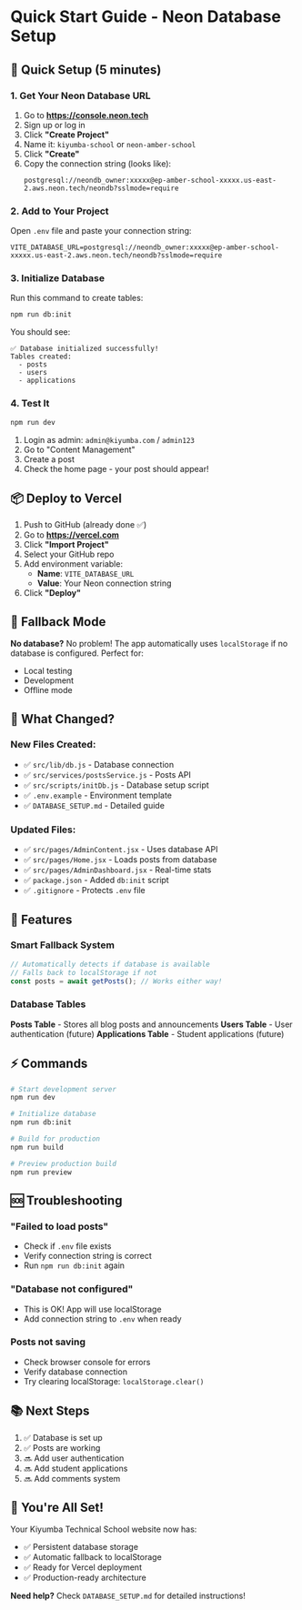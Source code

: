 # Quick Start Guide - Neon Database Setup

## 🚀 Quick Setup (5 minutes)

### 1. Get Your Neon Database URL

1. Go to **https://console.neon.tech**
2. Sign up or log in
3. Click **"Create Project"**
4. Name it: `kiyumba-school` or `neon-amber-school`
5. Click **"Create"**
6. Copy the connection string (looks like):
   ```
   postgresql://neondb_owner:xxxxx@ep-amber-school-xxxxx.us-east-2.aws.neon.tech/neondb?sslmode=require
   ```

### 2. Add to Your Project

Open `.env` file and paste your connection string:

```env
VITE_DATABASE_URL=postgresql://neondb_owner:xxxxx@ep-amber-school-xxxxx.us-east-2.aws.neon.tech/neondb?sslmode=require
```

### 3. Initialize Database

Run this command to create tables:

```bash
npm run db:init
```

You should see:
```
✅ Database initialized successfully!
Tables created:
  - posts
  - users
  - applications
```

### 4. Test It

```bash
npm run dev
```

1. Login as admin: `admin@kiyumba.com` / `admin123`
2. Go to "Content Management"
3. Create a post
4. Check the home page - your post should appear!

## 📦 Deploy to Vercel

1. Push to GitHub (already done ✅)
2. Go to **https://vercel.com**
3. Click **"Import Project"**
4. Select your GitHub repo
5. Add environment variable:
   - **Name**: `VITE_DATABASE_URL`
   - **Value**: Your Neon connection string
6. Click **"Deploy"**

## 🔄 Fallback Mode

**No database?** No problem! The app automatically uses `localStorage` if no database is configured. Perfect for:
- Local testing
- Development
- Offline mode

## 📝 What Changed?

### New Files Created:
- ✅ `src/lib/db.js` - Database connection
- ✅ `src/services/postsService.js` - Posts API
- ✅ `src/scripts/initDb.js` - Database setup script
- ✅ `.env.example` - Environment template
- ✅ `DATABASE_SETUP.md` - Detailed guide

### Updated Files:
- ✅ `src/pages/AdminContent.jsx` - Uses database API
- ✅ `src/pages/Home.jsx` - Loads posts from database
- ✅ `src/pages/AdminDashboard.jsx` - Real-time stats
- ✅ `package.json` - Added `db:init` script
- ✅ `.gitignore` - Protects `.env` file

## 🎯 Features

### Smart Fallback System
```javascript
// Automatically detects if database is available
// Falls back to localStorage if not
const posts = await getPosts(); // Works either way!
```

### Database Tables

**Posts Table** - Stores all blog posts and announcements
**Users Table** - User authentication (future)
**Applications Table** - Student applications (future)

## ⚡ Commands

```bash
# Start development server
npm run dev

# Initialize database
npm run db:init

# Build for production
npm run build

# Preview production build
npm run preview
```

## 🆘 Troubleshooting

### "Failed to load posts"
- Check if `.env` file exists
- Verify connection string is correct
- Run `npm run db:init` again

### "Database not configured"
- This is OK! App will use localStorage
- Add connection string to `.env` when ready

### Posts not saving
- Check browser console for errors
- Verify database connection
- Try clearing localStorage: `localStorage.clear()`

## 📚 Next Steps

1. ✅ Database is set up
2. ✅ Posts are working
3. 🔜 Add user authentication
4. 🔜 Add student applications
5. 🔜 Add comments system

## 🎉 You're All Set!

Your Kiyumba Technical School website now has:
- ✅ Persistent database storage
- ✅ Automatic fallback to localStorage
- ✅ Ready for Vercel deployment
- ✅ Production-ready architecture

**Need help?** Check `DATABASE_SETUP.md` for detailed instructions!
